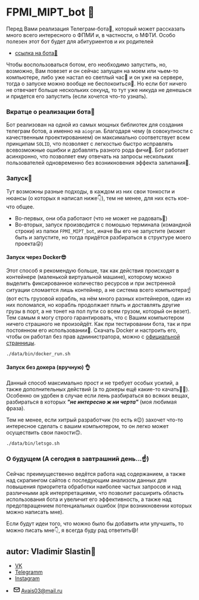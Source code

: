 <h1> FPMI_MIPT_bot 🤟</h1>
Перед Вами реализация Телеграм-бота🤖, который может рассказать много всего интересного
о ФПМИ и, в частности, о МФТИ. Особо полезен этот бот будет для абитуриентов и их родителей

+ [ссылка на бота🤖](http://t.me/AvaisOpaBot)

Чтобы воспользоваться ботом, его необходимо запустить, но, возможно, Вам повезет и он сейчас
запущен на моем или чьем-то компьютере, либо уже настал ео светлый час🌟 и он уже на сервере, тогда 
о запуске можно вообще не беспокоиться🐣. Но если бот ничего не отвечает больше нескольких секунд, то
тут уже никуда не денешься и придется его запустить (если хочется что-то узнать).

<h3> Вкратце о реализации бота🤖</h3>

Бот реализован на одной из самых мощных библиотек для создания телеграм ботов, а именно на `aiogram`.
Благодаря чему (в совокупности с качественным проектированием) он максимально соответствует всем принципам `SOLID`,
что позволяет с легкостью быстро исправлять всевозможные ошибки и добавлять разного рода фичи🤟.
Бот работает асинхронно, что позволяет ему отвечать на запросы нескольких пользователей одновременно
без возникновения эффекта залипания💪.


  <h3> Запуск🚀</h3>
Тут возможны разные подходы, в каждом из них свои
тонкости и нюансы (о которых я написал ниже👇), тем не менее, для них есть кое-что общее.

+ Во-первых, они оба работают (что не может не радовать🤩)
+ Во-вторых, запуск производится с помошью терминала (командной строки) из папки `FPMI_MIPT_bot`,
  иначе Вы его не запустите (может быть и запустите, но тогда придётся разбираться в структуре моего проекта😜)

<h4> Запуск через Docker😎</h4>

  Этот способ я рекомендую больше, так как действия происходят в контейнере
(маленькой виртуальной машине), которому можно выделить фиксированное количество ресурсов и
при экстренной ситуации сломается лишь контейнер, а не система всего компьютера☝️(вот есть грузовой корабль, 
на нём много разных контейнеров, один из них поломался, но корабль продолжает плыть и доставлять другие грузы в порт, 
а не тонет на пол пути со всем грузом, который он везет). Тем самым
я могу строго гарантировать, что с Вашим компьютером ничего страшного не произойдёт. Как при
тестировании бота, так и при постоянном его использовании🤝. Скачать Docker и настроить его, чтобы он работал без
прав администратора, можно с [официальной странницы](https://www.docker.com).

```
./data/bin/docker_run.sh
```

<h4> Запуск без докера (вручную) 👌</h4>


Данный способ максимально прост и не требует особых усилий, а также дополнительных действий (а то докеры ещё какие-то
качать🤷‍♂️). Особенно он удобен в случае если лень разбираться во всяких вещах, разбираться в которых 
***"не интересно ж ни черта"***
(моя любимая фраза).

Тем не менее, если хитрый разработчик (то есть я😉) захочет что-то интересное сделать с вашим компьютером, то он легко 
может осуществить свои пакости🙃.
```
./data/bin/letsgo.sh
```


<h3> О будущем (А сегодня в завтрашний день...☝️)</h3>
Сейчас преимущественно ведётся работа над содержанием, а также над скрапингом сайтов с последующим анализом данных
для повышения приоритета обработки наиболее частых запросов и над различными apk интерпретациями,
что позволит расширить область использования бота и увеличит его эффективность, а также над предотвращением потенциальных ошибок
(при возникновении которых можно написать мне).

Если будут идеи того, что можно было бы добавить или улучшить, то можно писать мне👇, я всегда буду рад ответить😄!
<h2>autor: Vladimir Slastin🤙</h2>

+ [VK](https://vk.com/vovchik1902)
+ [Telegramm](https://www.t.me/SlastinVA)
+ [Instagram](https://www.instagram.com/dreaminngman)

<li itemprop="email" aria-label="Email: Avais03@mail.ru" class="vcard-detail pt-1 css-truncate css-truncate-target "><svg class="octicon octicon-mail" viewBox="0 0 16 16" version="1.1" width="16" height="16" aria-hidden="true"><path fill-rule="evenodd" d="M1.75 2A1.75 1.75 0 000 3.75v.736a.75.75 0 000 .027v7.737C0 13.216.784 14 1.75 14h12.5A1.75 1.75 0 0016 12.25v-8.5A1.75 1.75 0 0014.25 2H1.75zM14.5 4.07v-.32a.25.25 0 00-.25-.25H1.75a.25.25 0 00-.25.25v.32L8 7.88l6.5-3.81zm-13 1.74v6.441c0 .138.112.25.25.25h12.5a.25.25 0 00.25-.25V5.809L8.38 9.397a.75.75 0 01-.76 0L1.5 5.809z"></path></svg>
          <a class="u-email Link--primary " href="mailto:Avais03@mail.ru">Avais03@mail.ru</a>
</li>
